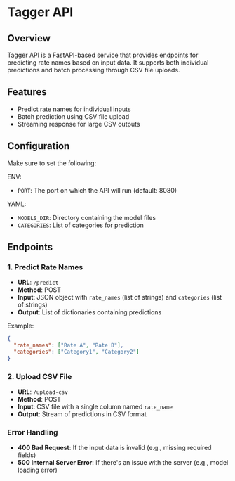 # Tagger API

## Overview

Tagger API is a FastAPI-based service that provides endpoints for predicting rate names based on input data. It supports both individual predictions and batch processing through CSV file uploads.

## Features

- Predict rate names for individual inputs
- Batch prediction using CSV file upload
- Streaming response for large CSV outputs

## Configuration

Make sure to set the following:

ENV:

- `PORT`: The port on which the API will run (default: 8080)

YAML:

- `MODELS_DIR`: Directory containing the model files
- `CATEGORIES`: List of categories for prediction

## Endpoints

### 1. Predict Rate Names

- **URL**: `/predict`
- **Method**: POST
- **Input**: JSON object with `rate_names` (list of strings) and `categories` (list of strings)
- **Output**: List of dictionaries containing predictions

Example:

```json
{
  "rate_names": ["Rate A", "Rate B"],
  "categories": ["Category1", "Category2"]
}
```

### 2. Upload CSV File

- **URL**: `/upload-csv`
- **Method**: POST
- **Input**: CSV file with a single column named `rate_name`
- **Output**: Stream of predictions in CSV format

### Error Handling

- **400 Bad Request**: If the input data is invalid (e.g., missing required fields)
- **500 Internal Server Error**: If there's an issue with the server (e.g., model loading error)
